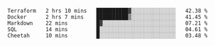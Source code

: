 <!--START_SECTION:waka-->
```text
Terraform   2 hrs 10 mins   ██████████▓░░░░░░░░░░░░░░   42.38 % 
Docker      2 hrs 7 mins    ██████████▒░░░░░░░░░░░░░░   41.45 % 
Markdown    22 mins         █▓░░░░░░░░░░░░░░░░░░░░░░░   07.21 % 
SQL         14 mins         █░░░░░░░░░░░░░░░░░░░░░░░░   04.61 % 
Cheetah     10 mins         █░░░░░░░░░░░░░░░░░░░░░░░░   03.48 % 
```
<!--END_SECTION:waka-->